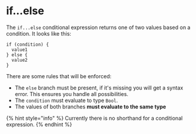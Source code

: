 # if...else

The `if...else` conditional expression returns one of two values based on a condition. It looks like this:

```text
if (condition) {
  value1
} else {
  value2
}
```

There are some rules that will be enforced:

- The `else` branch must be present, if it's missing you will get a syntax error. This ensures you handle all possibilities.
- The `condition` must evaluate to type `Bool`.
- The values of both branches **must evaluate to the same type**

{% hint style="info" %}
Currently there is no shorthand for a conditional expression.
{% endhint %}
